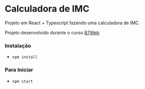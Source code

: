 # Calculadora de IMC

Projeto em React + Typescript fazendo uma calculadora de IMC.

Projeto desenvolvido durante o curso [B7Web](https://b7web.com.br)

### Instalação
- `npm install`

### Para Iniciar
- `npm start`